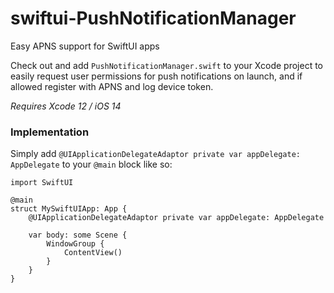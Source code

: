 # swiftui-PushNotificationManager
Easy APNS support for SwiftUI apps

Check out and add `PushNotificationManager.swift` to your Xcode project to easily request user permissions for push notifications on launch, and if allowed register with APNS and log device token.

*Requires Xcode 12 / iOS 14*

### Implementation

Simply add `@UIApplicationDelegateAdaptor private var appDelegate: AppDelegate` to your `@main` block like so:

```
import SwiftUI

@main
struct MySwiftUIApp: App {
	@UIApplicationDelegateAdaptor private var appDelegate: AppDelegate

	var body: some Scene {
		WindowGroup {
			ContentView()
		}
	}
}
```
